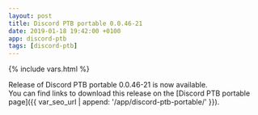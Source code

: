 ```yaml
---
layout: post
title: Discord PTB portable 0.0.46-21
date: 2019-01-18 19:42:00 +0100
app: discord-ptb
tags: [discord-ptb]
---
```

{% include vars.html %}

Release of Discord PTB portable 0.0.46-21 is now available.<br />
You can find links to download this release on the [Discord PTB portable page]({{ var_seo_url | append: '/app/discord-ptb-portable/' }}).
